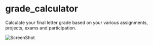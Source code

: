 # grade_calculator
Calculate your final letter grade based on your various assignments, projects, exams and participation.


![ScreenShot](https://i.imgur.com/LMpGTF2.png)
